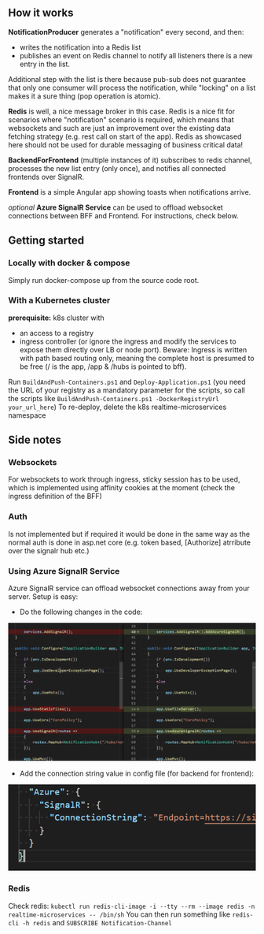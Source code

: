 ## How it works

**NotificationProducer** generates a "notification" every second, and then:
- writes the notification into a Redis list
- publishes an event on Redis channel to notify all listeners there is a new entry in the list.

Additional step with the list is there because pub-sub does not guarantee that only one consumer will process the notification, while "locking" on a list makes it a sure thing (pop operation is atomic).

**Redis** is well, a nice message broker in this case. Redis is a nice fit for scenarios where "notification" scenario is required, which means that websockets and such are just an improvement over the existing data fetching strategy (e.g. rest call on start of the app). Redis as showcased here should not be used for durable messaging of business critical data!

**BackendForFrontend** (multiple instances of it) subscribes to redis channel, processes the new list entry (only once), and notifies all connected frontends over SignalR.

**Frontend** is a simple Angular app showing toasts when notifications arrive.

*optional* **Azure SignalR Service** can be used to offload websocket connections between BFF and Frontend. For instructions, check below.

## Getting started

### Locally with docker & compose

Simply run docker-compose up from the source code root.

### With a Kubernetes cluster

**prerequisite:** 
k8s cluster with 
- an access to a registry
- ingress controller (or ignore the ingress and modify the services to expose them directly over LB or node port). Beware: Ingress is written with path based routing only, meaning the complete host is presumed to be free (/ is the app, /app & /hubs is pointed to bff).

Run `BuildAndPush-Containers.ps1` and `Deploy-Application.ps1` (you need the URL of your registry as a mandatory parameter for the scripts, so call the scripts like `BuildAndPush-Containers.ps1 -DockerRegistryUrl your_url_here`)
To re-deploy, delete the k8s realtime-microservices namespace


## Side notes

### Websockets

For websockets to work through ingress, sticky session has to be used, which is implemented using affinity cookies at the moment (check the ingress definition of the BFF) 

### Auth

Is not implemented but if required it would be done in the same way as the normal auth is done in asp.net core (e.g. token based, [Authorize] atrribute over the signalr hub etc.)

### Using Azure SignalR Service

Azure SignalR service can offload websocket connections away from your server. Setup is easy:

- Do the following changes in the code:

![Azure SignalR Service changes in code](azure-signalr-service-changes-in-startup.PNG)

- Add the connection string value in config file (for backend for frontend):

![Azure SignalR Service changes in config](azure-signalr-service-changes-in-config.PNG)


### Redis
Check redis: `kubectl run redis-cli-image -i --tty --rm --image redis -n realtime-microservices -- /bin/sh`
You can then run something like `redis-cli -h redis` and `SUBSCRIBE Notification-Channel`